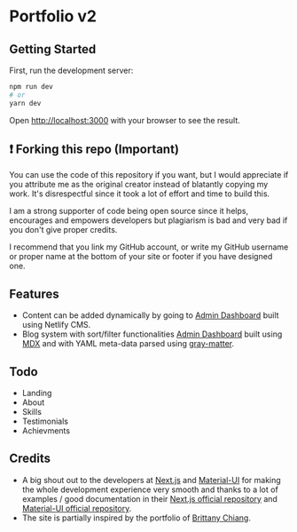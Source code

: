 # Portfolio v2 #

## Getting Started ##

First, run the development server:

```bash
npm run dev
# or
yarn dev
```

Open [http://localhost:3000](http://localhost:3000) with your browser to see the result.

## :exclamation: Forking this repo (Important) ##
You can use the code of this repository if you want, but I would appreciate if you attribute me as the original creator instead of blatantly copying my work. It's disrespectful since it took a lot of effort and time to build this.

I am a strong supporter of code being open source since it helps, encourages and empowers developers but plagiarism is bad and very bad if you don't give proper credits. 

I recommend that you link my GitHub account, or write my GitHub username or proper name at the bottom of your site or footer if you have designed one.

## Features ##
- Content can be added dynamically by going to [Admin Dashboard](http://localhost:3000/admin) built using Netlify CMS.
- Blog system with sort/filter functionalities [Admin Dashboard](http://localhost:3000/admin) built using [MDX](https://mdxjs.com/) and with YAML meta-data parsed using [gray-matter](https://github.com/jonschlinkert/gray-matter).

## Todo ##
- Landing
- About
- Skills
- Testimonials
- Achievments

## Credits ##
- A big shout out to the developers at [Next.js](https://nextjs.org/) and [Material-UI](https://material-ui.com/) for making the whole development experience very smooth and thanks to a lot of examples / good documentation in their [Next.js official repository](https://github.com/vercel/next.js/) and [Material-UI official repository](https://github.com/mui-org/material-ui).
- The site is partially inspired by the portfolio of [Brittany Chiang](https://brittanychiang.com/).